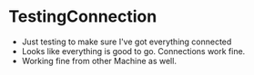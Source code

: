 # TestingConnection

- Just testing to make sure I've got everything connected
- Looks like everything is good to go. Connections work fine.
- Working fine from other Machine as well.
